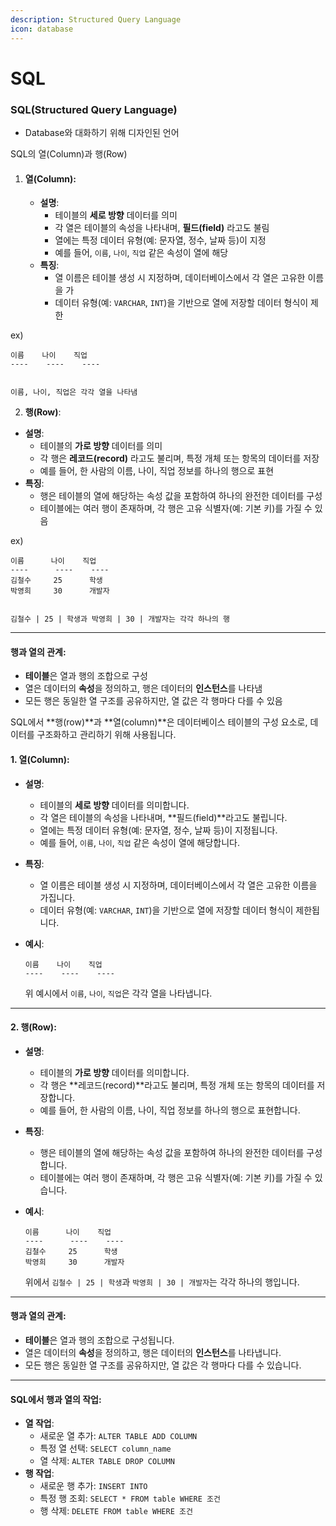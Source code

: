 ```yaml
---
description: Structured Query Language
icon: database
---
```


# SQL

### SQL(Structured Query Language)

* Database와 대화하기 위해 디자인된 언어

SQL의 열(Column)과 행(Row)

1. #### **열(Column)**:
   * **설명**:
     * 테이블의 **세로 방향** 데이터를 의미
     * 각 열은 테이블의 속성을 나타내며, **필드(field)** 라고도 불림
     * 열에는 특정 데이터 유형(예: 문자열, 정수, 날짜 등)이 지정
     * 예를 들어, `이름`, `나이`, `직업` 같은 속성이 열에 해당
   * **특징**:
     * 열 이름은 테이블 생성 시 지정하며, 데이터베이스에서 각 열은 고유한 이름을 가
     * 데이터 유형(예: `VARCHAR`, `INT`)을 기반으로 열에 저장할 데이터 형식이 제한

ex)

```
이름    나이    직업
----    ----    ----


이름, 나이, 직업은 각각 열을 나타냄
```

2. **행(Row)**:

* **설명**:
  * 테이블의 **가로 방향** 데이터를 의미
  * 각 행은 **레코드(record)** 라고도 불리며, 특정 개체 또는 항목의 데이터를 저장
  * 예를 들어, 한 사람의 이름, 나이, 직업 정보를 하나의 행으로 표현
* **특징**:
  * 행은 테이블의 열에 해당하는 속성 값을 포함하여 하나의 완전한 데이터를 구성
  * 테이블에는 여러 행이 존재하며, 각 행은 고유 식별자(예: 기본 키)를 가질 수 있음

ex)

```
이름      나이    직업
----      ----    ----
김철수     25      학생
박영희     30      개발자


김철수 | 25 | 학생과 박영희 | 30 | 개발자는 각각 하나의 행
```

***

#### **행과 열의 관계**:

* **테이블**은 열과 행의 조합으로 구성
* 열은 데이터의 **속성**을 정의하고, 행은 데이터의 **인스턴스**를 나타냄
* 모든 행은 동일한 열 구조를 공유하지만, 열 값은 각 행마다 다를 수 있음



SQL에서 \*\*행(row)\*\*과 \*\*열(column)\*\*은 데이터베이스 테이블의 구성 요소로, 데이터를 구조화하고 관리하기 위해 사용됩니다.

#### 1. **열(Column)**:

* **설명**:
  * 테이블의 **세로 방향** 데이터를 의미합니다.
  * 각 열은 테이블의 속성을 나타내며, \*\*필드(field)\*\*라고도 불립니다.
  * 열에는 특정 데이터 유형(예: 문자열, 정수, 날짜 등)이 지정됩니다.
  * 예를 들어, `이름`, `나이`, `직업` 같은 속성이 열에 해당합니다.
* **특징**:
  * 열 이름은 테이블 생성 시 지정하며, 데이터베이스에서 각 열은 고유한 이름을 가집니다.
  * 데이터 유형(예: `VARCHAR`, `INT`)을 기반으로 열에 저장할 데이터 형식이 제한됩니다.
*   **예시**:

    ```plaintext
    이름    나이    직업
    ----    ----    ----
    ```

    위 예시에서 `이름`, `나이`, `직업`은 각각 열을 나타냅니다.

***

#### 2. **행(Row)**:

* **설명**:
  * 테이블의 **가로 방향** 데이터를 의미합니다.
  * 각 행은 \*\*레코드(record)\*\*라고도 불리며, 특정 개체 또는 항목의 데이터를 저장합니다.
  * 예를 들어, 한 사람의 이름, 나이, 직업 정보를 하나의 행으로 표현합니다.
* **특징**:
  * 행은 테이블의 열에 해당하는 속성 값을 포함하여 하나의 완전한 데이터를 구성합니다.
  * 테이블에는 여러 행이 존재하며, 각 행은 고유 식별자(예: 기본 키)를 가질 수 있습니다.
*   **예시**:

    ```plaintext
    이름      나이    직업
    ----      ----    ----
    김철수     25      학생
    박영희     30      개발자
    ```

    위에서 `김철수 | 25 | 학생`과 `박영희 | 30 | 개발자`는 각각 하나의 행입니다.

***

#### **행과 열의 관계**:

* **테이블**은 열과 행의 조합으로 구성됩니다.
* 열은 데이터의 **속성**을 정의하고, 행은 데이터의 **인스턴스**를 나타냅니다.
* 모든 행은 동일한 열 구조를 공유하지만, 열 값은 각 행마다 다를 수 있습니다.

***

#### **SQL에서 행과 열의 작업**:

* **열 작업**:
  * 새로운 열 추가: `ALTER TABLE ADD COLUMN`
  * 특정 열 선택: `SELECT column_name`
  * 열 삭제: `ALTER TABLE DROP COLUMN`
* **행 작업**:
  * 새로운 행 추가: `INSERT INTO`
  * 특정 행 조회: `SELECT * FROM table WHERE 조건`
  * 행 삭제: `DELETE FROM table WHERE 조건`

